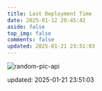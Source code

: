 ```yaml
---
title: Last Deployment Time
date: 2025-01-12 20:45:42
aside: false
top_img: false
comments: false
updated: 2025-01-21 23:51:03
---
```


![random-pic-api](https://cover.dong4j.ink:1024)

updated: 2025-01-21 23:51:03